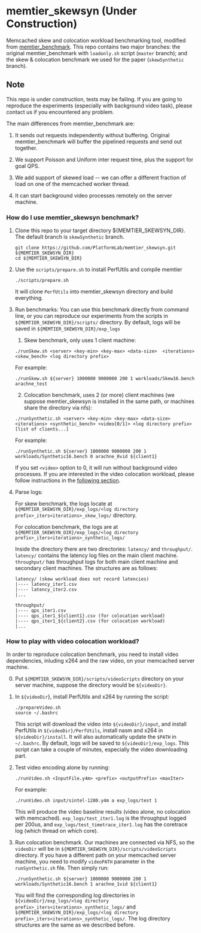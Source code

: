 # memtier_skewsyn (Under Construction)

Memcached skew and colocation workload benchmarking tool, modified from
[memtier_benchmark](https://github.com/RedisLabs/memtier_benchmark).
This repo contains two major branches:
the original memtier_benchmark with `loadonly.sh` script (`master` branch);
and the skew & colocation benchmark we used for the paper
(`skewSynthetic` branch).

## Note
This repo is under construction, tests may be failing.
If you are going to reproduce the experiments (especially with background video
task), please contact us if you encountered any problem.

The main differences from memtier_benchmark are:
1. It sends out requests independently without buffering. Original memtier_benchmark
will buffer the pipelined requests and send out together.

2. We support Poisson and Uniform inter request time, plus the support for goal
QPS.

3. We add support of skewed load -- we can offer a different fraction of load on
one of the memcached worker thread.

4. It can start background video processes remotely on the server machine.

### How do I use memtier_skewsyn benchmark?

1. Clone this repo to your target directory ${MEMTIER_SKEWSYN_DIR}.
The default branch is `skewSynthetic` branch.

    ```
	git clone https://github.com/PlatformLab/memtier_skewsyn.git ${MEMTIER_SKEWSYN_DIR}
	cd ${MEMTIER_SKEWSYN_DIR}
    ```

2. Use the `scripts/prepare.sh` to install PerfUtils and compile memtier
    ```
    ./scripts/prepare.sh
    ```
    It will clone `PerfUtils` into memtier_skewsyn directory and build everything.

3. Run benchmarks:
You can use this benchmark directly from command line, or you can reproduce
our experiments from the scripts in `${MEMTIER_SKEWSYN_DIR}/scripts/` directory.
By default, logs will be saved in `${MEMTIER_SKEWSYN_DIR}/exp_logs`

    1) Skew benchmark, only uses 1 client machine:
    ```
    ./runSkew.sh <server> <key-min> <key-max> <data-size>  <iterations> <skew_bench> <log directory prefix>
    ```
    For example:
    ```
    ./runSkew.sh ${server} 1000000 9000000 200 1 workloads/Skew16.bench arachne_test
    ```

    2) Colocation benchmark, uses 2 (or more) client machines (we suppose memtier_skewsyn is installed in
    the same path, or machines share the directory via nfs):
    ```
    ./runSynthetic.sh <server> <key-min> <key-max> <data-size> <iterations> <synthetic_bench> <video[0/1]> <log directory prefix> [list of clients...]
    ```
    For example:
    ```
    ./runSynthetic.sh ${server} 1000000 9000000 200 1 workloads/Synthetic16.bench 0 arachne_0vid ${client1}
    ```
    If you set `<video>` option to 0, it will run without background video processes.
    If you are interested in the video colocation workload, please follow
    instructions in the [following section](#how-to-play-with-video-colocation-workload).

4. Parse logs:

    For skew benchmark, the logs locate at
    `${MEMTIER_SKEWSYN_DIR}/exp_logs/<log directory prefix>_iters<iterations>_skew_logs/`
    directory.

    For colocation benchmark, the logs are at
    `${MEMTIER_SKEWSYN_DIR}/exp_logs/<log directory prefix>_iters<iterations>_synthetic_logs/`

    Inside the directory there are two directories: `latency/` and `throughput/`.
    `latency/` contains the latency log files on the main client machine.
    `throughput/` has throughput logs for both main client machine and secondary client
    machines. The structures are as follows:

    ```
    latency/ (skew workload does not record latencies)
    |---- latency_iter1.csv
    |---- latency_iter2.csv
    |...

    throughput/
    |---- qps_iter1.csv
    |---- qps_iter1_${client1}.csv (for colocation workload)
    |---- qps_iter1_${client2}.csv (for colocation workload)
    |...
    ```

### How to play with video colocation workload?

In order to reproduce colocation benchmark, you need to install video dependencies,
inluding x264 and the raw video, on your memcached server machine.

0. Put `${MEMTIER_SKEWSYN_DIR}/scripts/videoScripts` directory on your server machine,
suppose the directory would be `${videoDir}`.

1. In `${videoDir`}, install PerfUtils and x264 by running the script:
    ```
    ./prepareVideo.sh
    source ~/.bashrc
    ```
    This script will download the video into `${videoDir}/input`, and install PerfUtils
    in `${videoDir}/PerfUtils`, install nasm and x264 in `${videoDir}/install`.
    It will also automatically update the `$PATH` in `~/.bashrc`. By default, logs
    will be saved to `${videoDir}/exp_logs`.
    This script can take a couple of minutes, especially the video downloading
    part.

2. Test video encoding alone by running:
    ```
    ./runVideo.sh <InputFile.y4m> <prefix> <outputPrefix> <maxIter>
    ```
    For example:
    ```
    ./runVideo.sh input/sintel-1280.y4m a exp_logs/test 1
    ```
    This will produce the video baseline results (video alone, no colocation
    with memcached).  `exp_logs/test_iter1.log` is the throughput logged per
    200us, and `exp_logs/test_timetrace_iter1.log` has the coretrace log (which
    thread on which core).

3. Run colocation benchmark. Our machines are connected via NFS, so the
`videoDir` will be in `${MEMTIER_SKEWSYN_DIR}/scripts/videoScripts` directory.
If you have a different path on your memcached server machine, you need to
modify `videoPATH` parameter in the `runSynthetic.sh` file. Then simply run:
    ```
    ./runSynthetic.sh ${server} 1000000 9000000 200 1 workloads/Synthetic16.bench 1 arachne_1vid ${client1}
    ```
    You will find the corresponding log directories in
    `${videoDir}/exp_logs/<log directory prefix>_iters<iterations>_synthetic_logs/` and
    `${MEMTIER_SKEWSYN_DIR}/exp_logs/<log directory prefix>_iters<iterations>_synthetic_logs/`.
    The log directory structures are the same as we described before.

